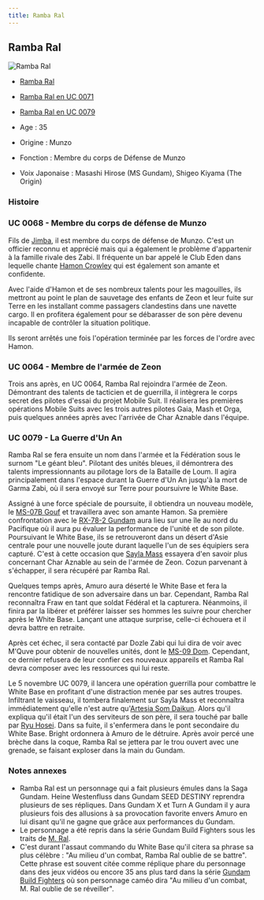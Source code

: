 ```yaml
---
title: Ramba Ral
---
```



Ramba Ral
---------




![Ramba Ral](/images/stories/saga/origin/persos/ramba-ral.png)
* [Ramba Ral](javascript:change_image_m('images/stories/saga/origin/persos/ramba-ral.png');)
* [Ramba Ral en UC 0071](javascript:change_image_m('images/stories/saga/origin/persos/ramba-ral-uc-0071.png');)
* [Ramba Ral en UC 0079](javascript:change_image_m('images/stories/saga/msgundam/images/zeon/ramba.jpg');)




* Age : 35
* Origine : Munzo
* Fonction : Membre du corps de Défense de Munzo
* Voix Japonaise : Masashi Hirose (MS Gundam), Shigeo Kiyama (The Origin)


### Histoire


### UC 0068 - Membre du corps de défense de Munzo


Fils de [Jimba](uc/gundam-the-origin-anime/jimba-ral.html), il est membre du corps de défense de Munzo. C'est un officier reconnu et apprécié mais qui a également le problème d'appartenir à la famille rivale des Zabi. Il fréquente un bar appelé le Club Eden dans lequelle chante [Hamon Crowley](uc/gundam-the-origin-anime/hamon-crowley-uc-0068.html) qui est également son amante et confidente. 


Avec l'aide d'Hamon et de ses nombreux talents pour les magouilles, ils mettront au point le plan de sauvetage des enfants de Zeon et leur fuite sur Terre en les installant comme passagers clandestins dans une navette cargo. Il en profitera également pour se débarasser de son père devenu incapable de contrôler la situation politique. 


Ils seront arrêtés une fois l'opération terminée par les forces de l'ordre avec Hamon.


### UC 0064 - Membre de l'armée de Zeon


Trois ans après, en UC 0064, Ramba Ral rejoindra l'armée de Zeon. Démontrant des talents de tacticien et de guerrilla, il intègrera le corps secret des pilotes d'essai du projet Mobile Suit. Il réalisera les premières opérations Mobile Suits avec les trois autres pilotes Gaia, Mash et Orga, puis quelques années après avec l'arrivée de Char Aznable dans l'équipe. 


### UC 0079 - La Guerre d'Un An


Ramba Ral se fera ensuite un nom dans l'armée et la Fédération sous le surnom "Le géant bleu". Pilotant des unités bleues, il démontrera des talents impressionnants au pilotage lors de la Bataille de Loum. Il agira principalement dans l'espace durant la Guerre d'Un An jusqu'à la mort de Garma Zabi, où il sera envoyé sur Terre pour poursuivre le White Base. 


Assigné à une force spéciale de poursuite, il obtiendra un nouveau modèle, le [MS-07B Gouf](uc/mobile-suit-gundam/ms-07b-gouf.html) et travaillera avec son amante Hamon. Sa première confrontation avec le [RX-78-2 Gundam](uc/mobile-suit-gundam/rx-78-2-gundam.html) aura lieu sur une île au nord du Pacifique où il aura pu évaluer la performance de l'unité et de son pilote. Poursuivant le White Base, ils se retrouveront dans un désert d'Asie centrale pour une nouvelle joute durant laquelle l'un de ses équipiers sera capturé. C'est à cette occasion que [Sayla Mass](uc/mobile-suit-gundam/sayla-mass.html) essayera d'en savoir plus concernant Char Aznable au sein de l'armée de Zeon. Cozun parvenant à s'échapper, il sera récupéré par Ramba Ral.


Quelques temps après, Amuro aura déserté le White Base et fera la rencontre fatidique de son adversaire dans un bar. Cependant, Ramba Ral reconnaîtra Fraw en tant que soldat Fédéral et la capturera. Néanmoins, il finira par la libérer et préférer laisser ses hommes les suivre pour chercher après le White Base. Lançant une attaque surprise, celle-ci échouera et il devra battre en retraite. 


Après cet échec, il sera contacté par Dozle Zabi qui lui dira de voir avec M'Quve pour obtenir de nouvelles unités, dont le [MS-09 Dom](uc/mobile-suit-gundam/ms-09-dom.html). Cependant, ce dernier refusera de leur confier ces nouveaux appareils et Ramba Ral devra composer avec les ressources qui lui reste.


Le 5 novembre UC 0079, il lancera une opération guerrilla pour combattre le White Base en profitant d'une distraction menée par ses autres troupes. Infiltrant le vaisseau, il tombera finalement sur Sayla Mass et reconnaîtra immédiatement qu'elle n'est autre qu'[Artesia Som Daikun](uc/gundam-the-origin-anime/artecia-som-daikun.html). Alors qu'il expliqua qu'il était l'un des serviteurs de son père, il sera touché par balle par [Ryu Hosei](uc/mobile-suit-gundam/ryu-hosei.html). Dans sa fuite, il s'enfermera dans le pont secondaire du White Base. Bright ordonnera à Amuro de le détruire. Après avoir percé une brèche dans la coque, Ramba Ral se jettera par le trou ouvert avec une grenade, se faisant exploser dans la main du Gundam. 


### Notes annexes


* Ramba Ral est un personnage qui a fait plusieurs émules dans la Saga Gundam. Heine Westenfluss dans Gundam SEED DESTINY reprendra plusieurs de ses répliques. Dans Gundam X et Turn A Gundam il y aura plusieurs fois des allusions à sa provocation favorite envers Amuro en lui disant qu'il ne gagne que grâce aux performances du Gundam.
* Le personnage a été repris dans la série Gundam Build Fighters sous les traits de [M. Ral](gbf/gundam-build-fighters-try/ral-san.html).
* C'est durant l'assaut commando du White Base qu'il citera sa phrase sa plus célèbre : "Au milieu d'un combat, Ramba Ral oublie de se battre". Cette phrase est souvent citée comme réplique phare du personnage dans des jeux vidéos ou encore 35 ans plus tard dans la série [Gundam Build Fighters](inclassables/gundam-build-fighters/presentation.html) où son personnage caméo dira "Au milieu d'un combat, M. Ral oublie de se réveiller".


